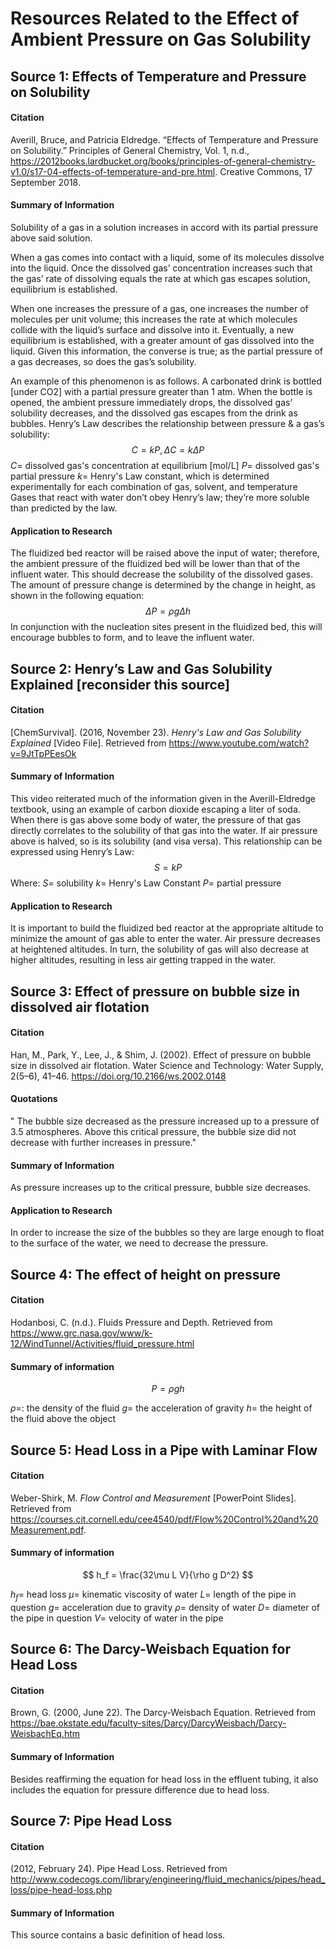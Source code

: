 # Resources Related to the Effect of Ambient Pressure on Gas Solubility
## Source 1: Effects of Temperature and Pressure on Solubility
#### Citation
Averill, Bruce, and Patricia Eldredge. “Effects of Temperature and Pressure on Solubility.” Principles of General Chemistry, Vol. 1, n.d., https://2012books.lardbucket.org/books/principles-of-general-chemistry-v1.0/s17-04-effects-of-temperature-and-pre.html. Creative Commons, 17 September 2018.
#### Summary of Information
Solubility of a gas in a solution increases in accord with its partial pressure above said solution.

When a gas comes into contact with a liquid, some of its molecules dissolve into the liquid. Once the dissolved gas’ concentration increases such that the gas’ rate of dissolving equals the rate at which gas escapes solution, equilibrium is established.

When one increases the pressure of a gas, one increases the number of molecules per unit volume; this increases the rate at which molecules collide with the liquid’s surface and dissolve into it. Eventually, a new equilibrium is established, with a greater amount of gas dissolved into the liquid. Given this information, the converse is true; as the partial pressure of a gas decreases, so does the gas’s solubility.

An example of this phenomenon is as follows. A carbonated drink is bottled [under CO2] with a partial pressure greater than 1 atm. When the bottle is opened, the ambient pressure immediately drops, the dissolved gas’ solubility decreases, and the dissolved gas escapes from the drink as bubbles.
Henry’s Law describes the relationship between pressure & a gas’s solubility:
$$C = k P, \Delta C = k \Delta P$$
$C =$ dissolved gas's concentration at equilibrium [mol/L]
$P =$ dissolved gas's partial pressure
$k =$ Henry's Law constant, which is determined experimentally for each combination of gas, solvent, and temperature
Gases that react with water don’t obey Henry’s law; they’re more soluble than predicted by the law.
#### Application to Research
The fluidized bed reactor will be raised above the input of water; therefore, the ambient pressure of the fluidized bed will be lower than that of the influent water. This should decrease the solubility of the dissolved gases. The amount of pressure change is determined by the change in height, as shown in the following equation:
$$\Delta P = \rho g \Delta h$$
In conjunction with the nucleation sites present in the fluidized bed, this will encourage bubbles to form, and to leave the influent water.

## Source 2: Henry’s Law and Gas Solubility Explained [reconsider this source]
#### Citation
[ChemSurvival]. (2016, November 23). *Henry's Law and Gas Solubility Explained* [Video File]. Retrieved from https://www.youtube.com/watch?v=9JtTpPEesOk
#### Summary of Information
This video reiterated much of the information given in the Averill-Eldredge textbook, using an example of carbon dioxide escaping a liter of soda. When there is gas above some body of water, the pressure of that gas directly correlates to the solubility of that gas into the water. If air pressure above is halved, so is its solubility (and visa versa). This relationship can be expressed using Henry’s Law:
$$S = kP$$
Where:
$S =$ solubility
$k =$ Henry's Law Constant
$P =$ partial pressure
#### Application to Research
It is important to build the fluidized bed reactor at the appropriate altitude to minimize the amount of gas able to enter the water. Air pressure decreases at heightened altitudes. In turn, the solubility of gas will also decrease at higher altitudes, resulting in less air getting trapped in the water.  

## Source 3: Effect of pressure on bubble size in dissolved air flotation
#### Citation
Han, M., Park, Y., Lee, J., & Shim, J. (2002). Effect of pressure on bubble size in dissolved air flotation. Water Science and Technology: Water Supply, 2(5–6), 41–46. https://doi.org/10.2166/ws.2002.0148
#### Quotations
" The bubble size decreased as the pressure increased up to a pressure of 3.5 atmospheres. Above this critical pressure, the bubble size did not decrease with further increases in pressure."
#### Summary of Information
As pressure increases up to the critical pressure, bubble size decreases.
#### Application to Research
In order to increase the size of the bubbles so they are large enough to float to the surface of the water, we need to decrease the pressure.

## Source 4: The effect of height on pressure

#### Citation
Hodanbosi, C. (n.d.). Fluids Pressure and Depth. Retrieved from https://www.grc.nasa.gov/www/k-12/WindTunnel/Activities/fluid_pressure.html

#### Summary of information
$$ P = \rho g h $$

$\rho =$: the density of the fluid
$g =$ the acceleration of gravity
$h =$ the height of the fluid above the object

## Source 5: Head Loss in a Pipe with Laminar Flow

#### Citation
Weber-Shirk, M. *Flow Control and Measurement* [PowerPoint Slides]. Retrieved from https://courses.cit.cornell.edu/cee4540/pdf/Flow%20Control%20and%20Measurement.pdf.

#### Summary of information
$$ h_f = \frac{32\mu L V}{\rho g D^2} $$

$h_f=$ head loss
$\mu=$ kinematic viscosity of water
$L=$ length of the pipe in question
$g=$ acceleration due to gravity
$\rho=$ density of water
$D=$ diameter of the pipe in question
$V=$ velocity of water in the pipe

## Source 6: The Darcy-Weisbach Equation for Head Loss
#### Citation
Brown, G. (2000, June 22). The Darcy-Weisbach Equation. Retrieved from https://bae.okstate.edu/faculty-sites/Darcy/DarcyWeisbach/Darcy-WeisbachEq.htm

#### Summary of Information
Besides reaffirming the equation for head loss in the effluent tubing, it also includes the equation for pressure difference due to head loss. 

## Source 7: Pipe Head Loss
#### Citation
(2012, February 24). Pipe Head Loss. Retrieved from http://www.codecogs.com/library/engineering/fluid_mechanics/pipes/head_loss/pipe-head-loss.php

#### Summary of Information
This source contains a basic definition of head loss. 
